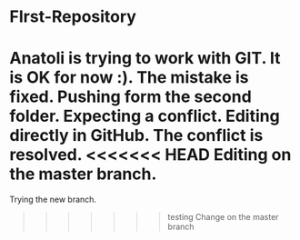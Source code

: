 # FIrst-Repository
Anatoli is trying to work with GIT.
It is OK for now :).
The mistake is fixed.
Pushing form the second folder.
Expecting a conflict.
Editing directly in GitHub.
The conflict is resolved.
<<<<<<< HEAD
Editing on the master branch.
=======
Trying the new branch.
>>>>>>> testing
Change on the master branch